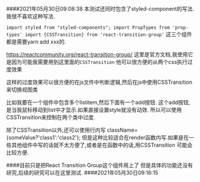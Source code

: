 ####2021年05月30日09:08:38
本测试还同时包含了styled-component的写法.我很不喜欢这种写法.

`import styled from "styled-components";
 import PropTypes from 'prop-types'
 import {CSSTransition} from 'react-transition-group'`
 这三个组件都是需要yarn add xxx的.
 
 https://reactcommunity.org/react-transition-group/
 这里是官方文档,我使用它是因为可能我需要用到这里面的`CSSTransition`
 他可以很方便的从两个css执行过度效果
 
 这样的过度效果可以很方便的在js文件中判断逻辑,然后在js中使用CSSTransition来切换视图类
 
 比如我要在一个组件中包含多个listitem,然后下面有一个add按钮.
 这个add按钮,是当我鼠标移动到list中才显示.如果直接设置style就没有动效.
 所以可以使用CSSTransition来控制在两个类中过度.
 
 
 除了CSSTransition以外,还可以使用行内写 className={someValue?'class1':'class2'};
 但是这种比较适合在render函数内写.如果是在一些其他组件中写的话就不太方便了,或者是在函数中的话,用CSSTransition
 可能会比较方便.
 
 ####目前只是把React Transition Group这个组件用上了
 但是具体的功能还没有研究,后续的研究可以在这里测试.
####2021年05月30日09:16:15
